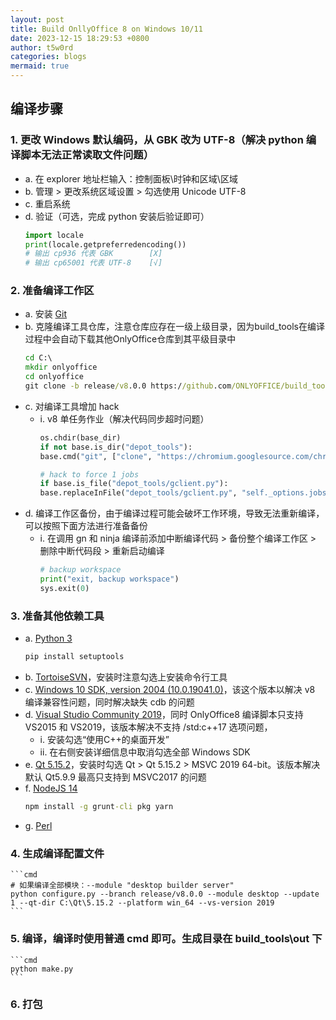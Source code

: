 ```yaml
---
layout: post
title: Build OnllyOffice 8 on Windows 10/11
date: 2023-12-15 18:29:53 +0800
author: t5w0rd
categories: blogs
mermaid: true
---
```


## 编译步骤
### 1. 更改 Windows 默认编码，从 GBK 改为 UTF-8（解决 python 编译脚本无法正常读取文件问题）
  * a. 在 explorer 地址栏输入：控制面板\时钟和区域\区域
  * b. 管理 > 更改系统区域设置 > 勾选使用 Unicode UTF-8 
  * c. 重启系统
  * d. 验证（可选，完成 python 安装后验证即可）
    ```python
    import locale
    print(locale.getpreferredencoding())
    # 输出 cp936 代表 GBK        [X]
    # 输出 cp65001 代表 UTF-8    [√]
    ```

### 2. 准备编译工作区
  * a. 安装 [Git](https://git-scm.com/download/win)
  * b. 克隆编译工具仓库，注意仓库应存在一级上级目录，因为build_tools在编译过程中会自动下载其他OnlyOffice仓库到其平级目录中
    ```cmd
    cd C:\
    mkdir onlyoffice
    cd onlyoffice
    git clone -b release/v8.0.0 https://github.com/ONLYOFFICE/build_tools.git
    ```
  * c. 对编译工具增加 hack
    * i. v8 单任务作业（解决代码同步超时问题）
        ```python
        os.chdir(base_dir)
        if not base.is_dir("depot_tools"):
        base.cmd("git", ["clone", "https://chromium.googlesource.com/chromium/tools/depot_tools.git"])

        # hack to force 1 jobs
        if base.is_file("depot_tools/gclient.py"):
        base.replaceInFile("depot_tools/gclient.py", "self._options.jobs", "1")
        ```
  * d. 编译工作区备份，由于编译过程可能会破坏工作环境，导致无法重新编译，可以按照下面方法进行准备备份
    * i. 在调用 gn 和 ninja 编译前添加中断编译代码 > 备份整个编译工作区 > 删除中断代码段 > 重新启动编译
        ```python
        # backup workspace
        print("exit, backup workspace")
        sys.exit(0)
        ```

### 3. 准备其他依赖工具
  * a. [Python 3](https://www.python.org/downloads/windows/)
    ```cmd
    pip install setuptools
    ```
  * b. [TortoiseSVN](https://tortoisesvn.net/downloads.zh.html)，安装时注意勾选上安装命令行工具
  * c. [Windows 10 SDK, version 2004 (10.0.19041.0)](https://developer.microsoft.com/en-us/windows/downloads/sdk-archive/)，该这个版本以解决 v8 编译兼容性问题，同时解决缺失 cdb 的问题
  * d. [Visual Studio Community 2019](https://my.visualstudio.com/Downloads?q=Visual%20Studio%20Community%202019)，同时 OnlyOffice8 编译脚本只支持 VS2015 和 VS2019，该版本解决不支持 /std:c++17 选项问题，
    * i. 安装勾选“使用C++的桌面开发”
    * ii. 在右侧安装详细信息中取消勾选全部 Windows SDK
  * e. [Qt 5.15.2](https://www.qt.io/download)，安装时勾选 Qt > Qt 5.15.2 > MSVC 2019 64-bit。该版本解决默认 Qt5.9.9 最高只支持到 MSVC2017 的问题
  * f. [NodeJS 14](https://nodejs.org/download/release/v14.21.3/)
    ```cmd
    npm install -g grunt-cli pkg yarn
    ```
  * g. [Perl](https://strawberryperl.com/)

### 4. 生成编译配置文件
    ```cmd
    # 如果编译全部模块：--module "desktop builder server"
    python configure.py --branch release/v8.0.0 --module desktop --update 1 --qt-dir C:\Qt\5.15.2 --platform win_64 --vs-version 2019
    ```

### 5. 编译，编译时使用普通 cmd 即可。生成目录在 build_tools\out 下
    ```cmd
    python make.py
    ```

### 6. 打包
